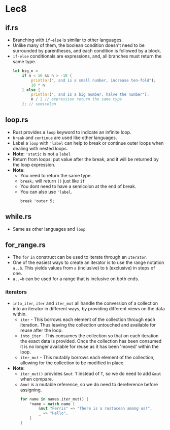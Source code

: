 # Lec8
## if.rs
- Branching with `if-else` is similar to other languages. 
- Unlike many of them, the boolean condition doesn't need to be surrounded by parentheses, and each condition is followed by a block. 
- `if-else` conditionals are expressions, and, all branches must return the same type.
    ```rs
    let big_n =
        if n < 10 && n > -10 {
            println!(", and is a small number, increase ten-fold");
            10 * n
        } else {
            println!(", and is a big number, halve the number");
            n / 2 // expression return the same type
        }; // semicolon
    ```
## loop.rs
- Rust provides a `loop` keyword to indicate an infinite loop.
- `break` and `continue` are used like other languages.
- Label a `loop` with `'label` can help to break or continue outer loops when dealing with nested loops.
- **Note**: `'static` is not a `label`
- Return from loops: put value after the break, and it will be returned by the loop expression.
- **Note**: 
    + You need to return the same type.
    + `break;` will return `()` just like `if`
    + You dont need to have a semicolon at the end of break.
    + You can also use `'label`.
        ```
        break 'outer 5;
        ```

## while.rs
- Same as other languages and `loop`

## for_range.rs
- The `for` `in` construct can be used to iterate through an `Iterator`. 
- One of the easiest ways to create an iterator is to use the range notation `a..b`. This yields values from `a` (inclusive) to `b` (exclusive) in steps of one.
- `a..=b` can be used for a range that is inclusive on both ends.
### iterators
+ `into_iter`, `iter` and `iter_mut` all handle the conversion of a collection into an iterator in different ways, by providing different views on the data within.
    + `iter` - This borrows each element of the collection through each iteration. Thus leaving the collection untouched and available for reuse after the loop.
    + `into_iter` - This consumes the collection so that on each iteration the exact data is provided. Once the collection has been consumed it is no longer available for reuse as it has been 'moved' within the loop.
    + `iter_mut` - This mutably borrows each element of the collection, allowing for the collection to be modified in place.
+ **Note**: 
    + `iter_mut()` provides `&mut T` instead of `T`, so we do need to add `&mut` when compare.
    + `&mut` is a mutable reference, so we do need to dereference  before assigning.
        ```rust
        for name in names.iter_mut() {
            *name = match name {
                &mut "Ferris" => "There is a rustacean among us!", 
                _ => "Hello",
            }
        }
        ```